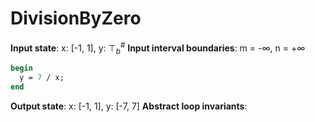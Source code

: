 # DivisionByZero

**Input state**: x: [-1, 1], y: $⊤_{b}^{\text{\#}}$
**Input interval boundaries**: m = -∞, n = +∞
```pascal
begin
  y = 7 / x;
end
```
**Output state**: x: [-1, 1], y: [-7, 7]
**Abstract loop invariants**: